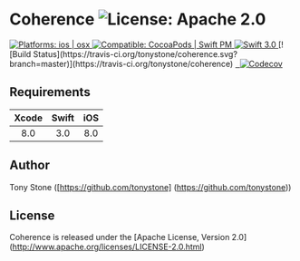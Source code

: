 # Coherence ![License: Apache 2.0](https://img.shields.io/badge/License-Apache%202.0-lightgray.svg?style=flat)

<a href="https://github.com/tonystone/coherence/" target="_blank">
   <img src="https://img.shields.io/badge/Platforms-ios%20%7C%20osx-lightgray.svg?style=flat" alt="Platforms: ios | osx">
</a>
<a href="https://github.com/tonystone/coherence/" target="_blank">
   <img src="https://img.shields.io/badge/Compatible-CocoaPods%20%7C%20Swift%20PM-lightgray.svg?style=flat" alt="Compatible: CocoaPods | Swift PM">
</a>
<a href="https://github.com/tonystone/coherence/" target="_blank">
   <img src="https://img.shields.io/badge/Swift-3.0-orange.svg?style=flat" alt="Swift 3.0">
</a>
[![Build Status](https://travis-ci.org/tonystone/coherence.svg?branch=master)](https://travis-ci.org/tonystone/coherence)
<a href="https://codecov.io/gh/tonystone/coherence">
  <img src="https://codecov.io/gh/tonystone/coherence/branch/master/graph/badge.svg" alt="Codecov" />
</a>

## Requirements

| Xcode | Swift | iOS |
|:-----:|:-----:|:---:|
|  8.0  |  3.0  | 8.0 |

## Author

Tony Stone ([https://github.com/tonystone] (https://github.com/tonystone))

## License

Coherence is released under the [Apache License, Version 2.0] (http://www.apache.org/licenses/LICENSE-2.0.html)
